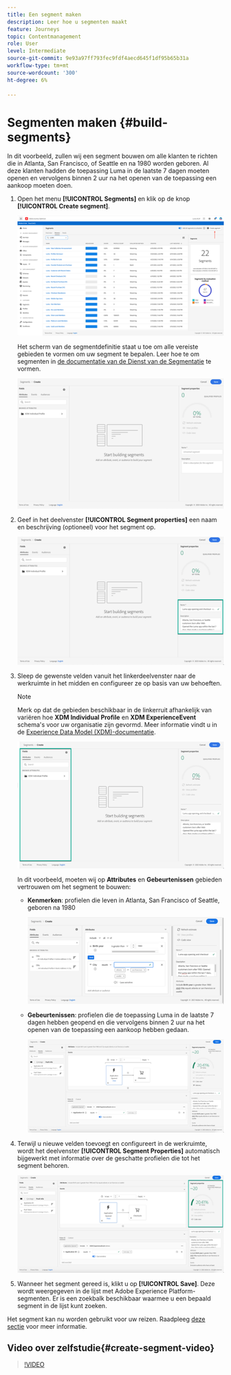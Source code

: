 ```yaml
---
title: Een segment maken
description: Leer hoe u segmenten maakt
feature: Journeys
topic: Contentmanagement
role: User
level: Intermediate
source-git-commit: 9e93a97ff793fec9fdf4aecd645f1df95b65b31a
workflow-type: tm+mt
source-wordcount: '300'
ht-degree: 6%

---
```


# Segmenten maken {#build-segments}

In dit voorbeeld, zullen wij een segment bouwen om alle klanten te richten die in Atlanta, San Francisco, of Seattle en na 1980 worden geboren. Al deze klanten hadden de toepassing Luma in de laatste 7 dagen moeten openen en vervolgens binnen 2 uur na het openen van de toepassing een aankoop moeten doen.

1. Open het menu **[!UICONTROL Segments]** en klik op de knop **[!UICONTROL Create segment]**.

   ![](../assets/create-segment.png)

   Het scherm van de segmentdefinitie staat u toe om alle vereiste gebieden te vormen om uw segment te bepalen. Leer hoe te om segmenten in [de documentatie van de Dienst van de Segmentatie](https://experienceleague.adobe.com/docs/experience-platform/segmentation/ui/overview.html) te vormen.

   ![](../assets/segment-builder.png)

1. Geef in het deelvenster **[!UICONTROL Segment properties]** een naam en beschrijving (optioneel) voor het segment op.

   ![](../assets/segment-properties.png)

1. Sleep de gewenste velden vanuit het linkerdeelvenster naar de werkruimte in het midden en configureer ze op basis van uw behoeften.

   >[!NOTE]
   >
   >Merk op dat de gebieden beschikbaar in de linkerruit afhankelijk van variëren hoe **XDM Individual Profile** en **XDM ExperienceEvent** schema&#39;s voor uw organisatie zijn gevormd.  Meer informatie vindt u in de [Experience Data Model (XDM)-documentatie](https://experienceleague.adobe.com/docs/experience-platform/xdm/home.html?lang=nl).

   ![](../assets/drag-fields.png)

   In dit voorbeeld, moeten wij op **Attributes** en **Gebeurtenissen** gebieden vertrouwen om het segment te bouwen:

   * **Kenmerken**: profielen die leven in Atlanta, San Francisco of Seattle, geboren na 1980

      ![](../assets/add-attributes.png)

   * **Gebeurtenissen**: profielen die de toepassing Luma in de laatste 7 dagen hebben geopend en die vervolgens binnen 2 uur na het openen van de toepassing een aankoop hebben gedaan.

      ![](../assets/add-events.png)

1. Terwijl u nieuwe velden toevoegt en configureert in de werkruimte, wordt het deelvenster **[!UICONTROL Segment Properties]** automatisch bijgewerkt met informatie over de geschatte profielen die tot het segment behoren.

   ![](../assets/segment-estimate.png)

1. Wanneer het segment gereed is, klikt u op **[!UICONTROL Save]**. Deze wordt weergegeven in de lijst met Adobe Experience Platform-segmenten. Er is een zoekbalk beschikbaar waarmee u een bepaald segment in de lijst kunt zoeken.

Het segment kan nu worden gebruikt voor uw reizen. Raadpleeg [deze sectie](../segment/about-segments.md) voor meer informatie.

## Video over zelfstudie{#create-segment-video}

>[!VIDEO](https://video.tv.adobe.com/v/334281?quality=12)
